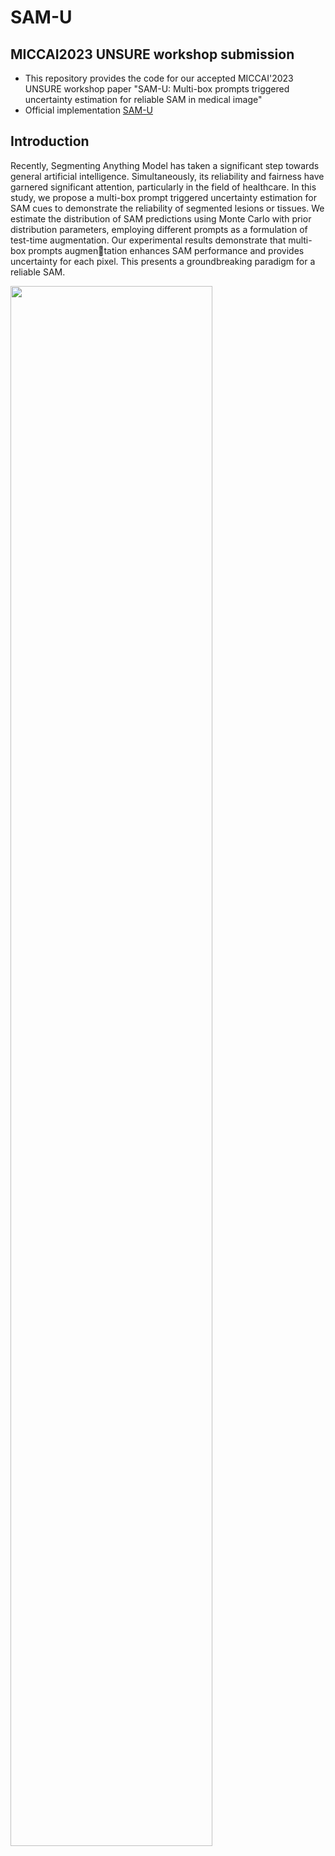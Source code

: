 # SAM-U 
## MICCAI2023 UNSURE workshop submission
* This repository provides the code for our accepted MICCAI'2023 UNSURE workshop paper "SAM-U: Multi-box prompts triggered uncertainty estimation for reliable SAM in medical image"
* Official implementation [SAM-U](https://arxiv.org/pdf/2307.04973.pdf)

## Introduction
Recently, Segmenting Anything Model has taken a significant step towards general artificial intelligence. Simultaneously, its reliability and fairness have garnered significant attention, particularly in the field of healthcare. In this study, we propose a multi-box prompt triggered uncertainty estimation for SAM cues to demonstrate the reliability of segmented lesions or tissues. We estimate the distribution of SAM predictions using Monte Carlo with prior distribution parameters, employing different prompts as a formulation of test-time augmentation. Our experimental results demonstrate that multi-box prompts augmentation enhances SAM performance and provides uncertainty for each pixel. This presents a groundbreaking paradigm for a reliable SAM.


<p float="left">
  <img src="sam-u.png?raw=true" width="80%" />

</p>

